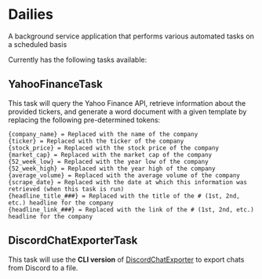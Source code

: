 # Dailies
A background service application that performs various automated tasks on a scheduled basis

Currently has the following tasks available:

## YahooFinanceTask
This task will query the Yahoo Finance API, retrieve information about the provided tickers, and generate a word document with a given template by replacing the following pre-determined tokens:
```
{company_name} = Replaced with the name of the company
{ticker} = Replaced with the ticker of the company
{stock_price} = Replaced with the stock price of the company
{market_cap} = Replaced with the market cap of the company
{52_week_low} = Replaced with the year low of the company
{52_week_high} = Replaced with the year high of the company
{average_volume} = Replaced with the average volume of the company
{scrape_date} = Replaced with the date at which this information was retrieved (when this task is run)
{headline_title_###} = Replaced with the title of the # (1st, 2nd, etc.) headline for the company
{headline_link_###} = Replaced with the link of the # (1st, 2nd, etc.) headline for the company
```

## DiscordChatExporterTask
This task will use the **CLI version** of [DiscordChatExporter](https://github.com/Tyrrrz/DiscordChatExporter) to export chats from Discord to a file.

